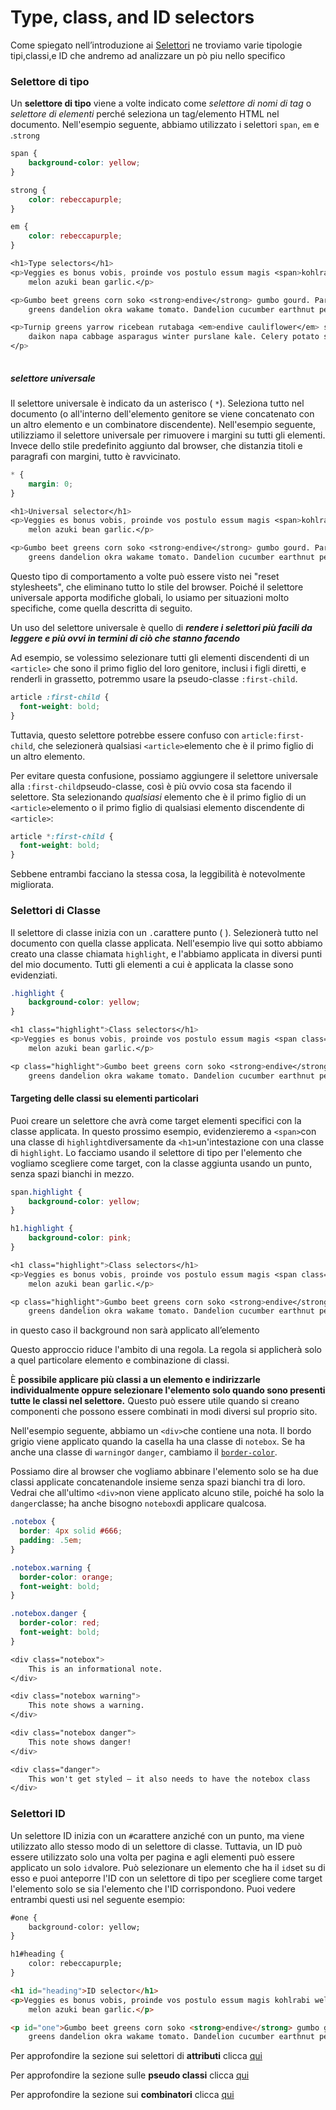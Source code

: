 # Type, class, and ID selectors

Come spiegato nell’introduzione ai [Selettori](1.3.0-Selettori.md) ne troviamo varie tipologie tipi,classi,e ID che andremo ad analizzare un pò piu nello specifico

### Selettore di tipo

Un **selettore di tipo** viene a volte indicato come *selettore di nomi di tag* o *selettore di elementi* perché seleziona un tag/elemento HTML nel documento. Nell'esempio seguente, abbiamo utilizzato i selettori `span`, `em` e .`strong`

```css
span {
    background-color: yellow;
}

strong {
    color: rebeccapurple;
}

em {
    color: rebeccapurple;
}

<h1>Type selectors</h1>
<p>Veggies es bonus vobis, proinde vos postulo essum magis <span>kohlrabi welsh onion</span> daikon amaranth tatsoi tomatillo
    melon azuki bean garlic.</p>

<p>Gumbo beet greens corn soko <strong>endive</strong> gumbo gourd. Parsley shallot courgette tatsoi pea sprouts fava bean collard
    greens dandelion okra wakame tomato. Dandelion cucumber earthnut pea peanut soko zucchini.</p>

<p>Turnip greens yarrow ricebean rutabaga <em>endive cauliflower</em> sea lettuce kohlrabi amaranth water spinach avocado
    daikon napa cabbage asparagus winter purslane kale. Celery potato scallion desert raisin horseradish spinach
</p>
    
```

##### selettore universale

Il selettore universale è indicato da un asterisco ( `*`). Seleziona tutto nel documento (o all'interno dell'elemento genitore se viene  concatenato con un altro elemento e un combinatore discendente). Nell'esempio seguente, utilizziamo il selettore universale per rimuovere i margini su tutti gli elementi. Invece dello stile predefinito aggiunto dal browser, che distanzia titoli e paragrafi con margini, tutto è ravvicinato.

```css
* {
    margin: 0;
}

<h1>Universal selector</h1>
<p>Veggies es bonus vobis, proinde vos postulo essum magis <span>kohlrabi welsh onion</span> daikon amaranth tatsoi tomatillo
    melon azuki bean garlic.</p>

<p>Gumbo beet greens corn soko <strong>endive</strong> gumbo gourd. Parsley shallot courgette tatsoi pea sprouts fava bean collard
    greens dandelion okra wakame tomato. Dandelion cucumber earthnut pea peanut soko zucchini.</p>
```

Questo tipo di comportamento a volte può essere visto nei "reset stylesheets", che eliminano tutto lo stile del browser. Poiché il selettore universale apporta modifiche globali, lo usiamo per  situazioni molto specifiche, come quella descritta di seguito.

Un uso del selettore universale è quello di ***rendere i selettori più facili da leggere e più ovvi in termini di ciò che stanno facendo***

Ad esempio, se volessimo selezionare tutti gli elementi discendenti di un `<article>` che sono il primo figlio del loro genitore, inclusi i figli diretti, e renderli in grassetto, potremmo usare la pseudo-classe `:first-child`. 

```css
article :first-child {
  font-weight: bold;
}
```

Tuttavia, questo selettore potrebbe essere confuso con `article:first-child`, che selezionerà qualsiasi `<article>`elemento che è il primo figlio di un altro elemento.

Per evitare questa confusione, possiamo aggiungere il selettore universale alla `:first-child`pseudo-classe, così è più ovvio cosa sta facendo il selettore. Sta selezionando *qualsiasi* elemento che è il primo figlio di un `<article>`elemento o il primo figlio di qualsiasi elemento discendente di `<article>`:

```css
article *:first-child {
  font-weight: bold;
}

```

Sebbene entrambi facciano la stessa cosa, la leggibilità è notevolmente migliorata.

### Selettori di Classe

Il selettore di classe inizia con un `.`carattere punto ( ). Selezionerà tutto nel documento con quella classe applicata. Nell'esempio live qui sotto abbiamo creato una classe chiamata `highlight`, e l'abbiamo applicata in diversi punti del mio documento. Tutti gli elementi a cui è applicata la classe sono evidenziati.

```css
.highlight {
    background-color: yellow;
}

<h1 class="highlight">Class selectors</h1>
<p>Veggies es bonus vobis, proinde vos postulo essum magis <span class="highlight">kohlrabi welsh onion</span> daikon amaranth tatsoi tomatillo
    melon azuki bean garlic.</p>

<p class="highlight">Gumbo beet greens corn soko <strong>endive</strong> gumbo gourd. Parsley shallot courgette tatsoi pea sprouts fava bean collard
    greens dandelion okra wakame tomato. Dandelion cucumber earthnut pea peanut soko zucchini.</p>
```

#### Targeting delle classi su elementi particolari

Puoi creare un selettore che avrà come target elementi specifici con la classe applicata. In questo prossimo esempio, evidenzieremo a `<span>`con una classe di `highlight`diversamente da `<h1>`un'intestazione con una classe di `highlight`. Lo facciamo usando il selettore di tipo per l'elemento che vogliamo  scegliere come target, con la classe aggiunta usando un punto, senza  spazi bianchi in mezzo.

```css
span.highlight {
    background-color: yellow;
}

h1.highlight {
    background-color: pink;
}

<h1 class="highlight">Class selectors</h1>
<p>Veggies es bonus vobis, proinde vos postulo essum magis <span class="highlight">kohlrabi welsh onion</span> daikon amaranth tatsoi tomatillo
    melon azuki bean garlic.</p>

<p class="highlight">Gumbo beet greens corn soko <strong>endive</strong> gumbo gourd. Parsley shallot courgette tatsoi pea sprouts fava bean collard
    greens dandelion okra wakame tomato. Dandelion cucumber earthnut pea peanut soko zucchini.</p>
```

in questo caso il background non sarà applicato all’elemento <p>

Questo approccio riduce l'ambito di una regola. La regola si applicherà solo a quel particolare elemento e combinazione di classi.

È **possibile applicare più classi a un elemento e indirizzarle  individualmente oppure selezionare l'elemento solo quando sono presenti  tutte le classi nel selettore.** Questo può essere utile quando si creano componenti che possono essere combinati in modi diversi sul proprio sito.

Nell'esempio seguente, abbiamo un `<div>`che contiene una nota. Il bordo grigio viene applicato quando la casella ha una classe di `notebox`. Se ha anche una classe di `warning`or `danger`, cambiamo il [`border-color`](https://developer.mozilla.org/en-US/docs/Web/CSS/border-color).

Possiamo dire al browser che vogliamo abbinare l'elemento solo se ha due classi  applicate concatenandole insieme senza spazi bianchi tra di loro. Vedrai che all'ultimo `<div>`non viene applicato alcuno stile, poiché ha solo la `danger`classe; ha anche bisogno `notebox`di applicare qualcosa.

```css
.notebox {
  border: 4px solid #666;
  padding: .5em;
}

.notebox.warning {
  border-color: orange;
  font-weight: bold;
}

.notebox.danger {
  border-color: red;
  font-weight: bold;
}

<div class="notebox">
    This is an informational note.
</div>

<div class="notebox warning">
    This note shows a warning.
</div>

<div class="notebox danger">
    This note shows danger!
</div>

<div class="danger">
    This won't get styled — it also needs to have the notebox class
</div>
```

### Selettori ID

Un selettore ID inizia con un `#`carattere anziché con un punto, ma viene utilizzato allo stesso modo di un selettore di classe. Tuttavia, un ID può essere utilizzato solo una volta per pagina e agli elementi può essere applicato un solo `id`valore. Può selezionare un elemento che ha il `id`set su di esso e puoi anteporre l'ID con un selettore di tipo per scegliere come target l'elemento solo se sia l'elemento che l'ID corrispondono. Puoi vedere entrambi questi usi nel seguente esempio:

```html
#one {
    background-color: yellow;
}

h1#heading {
    color: rebeccapurple;
}

<h1 id="heading">ID selector</h1>
<p>Veggies es bonus vobis, proinde vos postulo essum magis kohlrabi welsh onion daikon amaranth tatsoi tomatillo
    melon azuki bean garlic.</p>

<p id="one">Gumbo beet greens corn soko <strong>endive</strong> gumbo gourd. Parsley shallot courgette tatsoi pea sprouts fava bean collard
    greens dandelion okra wakame tomato. Dandelion cucumber earthnut pea peanut soko zucchini.</p>
```

Per approfondire la sezione sui selettori di **attributi** clicca [qui](1.3.2-SelettoriAttributi.md)

Per approfondire la sezione sulle **pseudo classi**  clicca [qui](1.3.3-SelettoriPseudoClassi.md)

Per approfondire la sezione sui **combinatori** clicca [qui](1.3.4-SelettoriCombinatori.md)